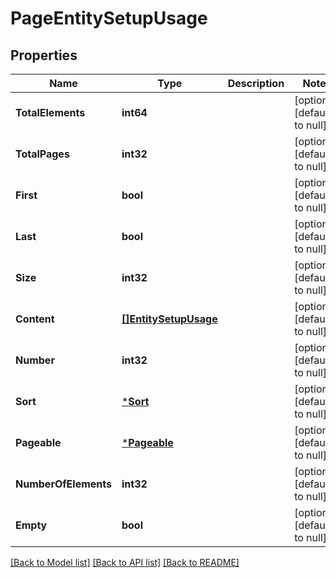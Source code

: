 # PageEntitySetupUsage

## Properties
Name | Type | Description | Notes
------------ | ------------- | ------------- | -------------
**TotalElements** | **int64** |  | [optional] [default to null]
**TotalPages** | **int32** |  | [optional] [default to null]
**First** | **bool** |  | [optional] [default to null]
**Last** | **bool** |  | [optional] [default to null]
**Size** | **int32** |  | [optional] [default to null]
**Content** | [**[]EntitySetupUsage**](EntitySetupUsage.md) |  | [optional] [default to null]
**Number** | **int32** |  | [optional] [default to null]
**Sort** | [***Sort**](Sort.md) |  | [optional] [default to null]
**Pageable** | [***Pageable**](Pageable.md) |  | [optional] [default to null]
**NumberOfElements** | **int32** |  | [optional] [default to null]
**Empty** | **bool** |  | [optional] [default to null]

[[Back to Model list]](../README.md#documentation-for-models) [[Back to API list]](../README.md#documentation-for-api-endpoints) [[Back to README]](../README.md)

